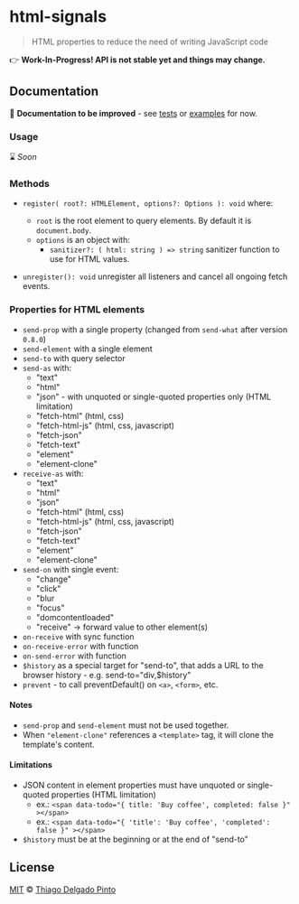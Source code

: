 # html-signals

> HTML properties to reduce the need of writing JavaScript code

👉 **Work-In-Progress! API is not stable yet and things may change.**

## Documentation

📝 **Documentation to be improved** - see [tests](/test/index.spec.ts) or [examples](/examples/) for now.

### Usage

⌛ *Soon*

### Methods

- `register( root?: HTMLElement, options?: Options ): void` where:
  - `root` is the root element to query elements. By default it is `document.body`.
  - `options` is an object with:
    - `sanitizer?: ( html: string ) => string` sanitizer function to use for HTML values.

- `unregister(): void` unregister all listeners and cancel all ongoing fetch events.


### Properties for HTML elements

- `send-prop` with a single property (changed from `send-what` after version `0.8.0`)
- `send-element` with a single element
- `send-to` with query selector
- `send-as` with:
  - "text"
  - "html"
  - "json" - with unquoted or single-quoted properties only (HTML limitation)
  - "fetch-html" (html, css)
  - "fetch-html-js" (html, css, javascript)
  - "fetch-json"
  - "fetch-text"
  - "element"
  - "element-clone"
- `receive-as` with:
  - "text"
  - "html"
  - "json"
  - "fetch-html" (html, css)
  - "fetch-html-js" (html, css, javascript)
  - "fetch-json"
  - "fetch-text"
  - "element"
  - "element-clone"
- `send-on` with single event:
  - "change"
  - "click"
  - "blur
  - "focus"
  - "domcontentloaded"
  - "receive" -> forward value to other element(s)
- `on-receive` with sync function
- `on-receive-error` with function
- `on-send-error` with function
- `$history` as a special target for "send-to", that adds a URL to the browser history - e.g. send-to="div,$history"
- `prevent` - to call preventDefault() on `<a>`, `<form>`, etc.

#### Notes

- `send-prop` and `send-element` must not be used together.
- When `"element-clone"` references a `<template>` tag, it will clone the template's content.

#### Limitations

- JSON content in element properties must have unquoted or single-quoted properties (HTML limitation)
  - ex.: `<span data-todo="{ title: 'Buy coffee', completed: false }" ></span>`
  - ex.: `<span data-todo="{ 'title': 'Buy coffee', 'completed': false }" ></span>`
- `$history` must be at the beginning or at the end of "send-to"


## License

[MIT](/LICENSE) © [Thiago Delgado Pinto](https://github.com/thiagodp)
